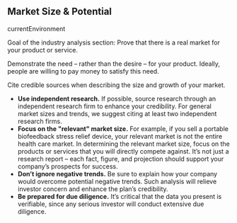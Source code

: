 ## Market Size & Potential

currentEnvironment

Goal of the industry analysis section: Prove that there is a real market for your product or service.

Demonstrate the need – rather than the desire – for your product. Ideally, people are willing to pay money to satisfy this need.

Cite credible sources when describing the size and growth of your market.

* **Use independent research.** If possible, source research through an independent research firm to enhance your credibility. For general market sizes and trends, we suggest citing at least two independent research firms.
* **Focus on the "relevant" market size.** For example, if you sell a portable biofeedback stress relief device, your relevant market is not the entire health care market. In determining the relevant market size, focus on the products or services that you will directly compete against.
It’s not just a research report – each fact, figure, and projection should support your company’s prospects for success.
* **Don’t ignore negative trends.** Be sure to explain how your company would overcome potential negative trends. Such analysis will relieve investor concern and enhance the plan’s credibility.
* **Be prepared for due diligence.** It’s critical that the data you present is verifiable, since any serious investor will conduct extensive due diligence.

